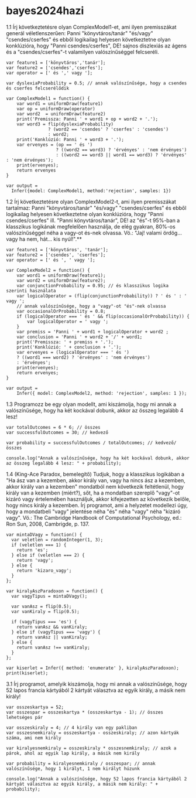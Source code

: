 # bayes2024hazi

1.1 Írj következtetésre olyan ComplexModel1-et, ami ilyen premisszákat generál véletlenszerűen: Panni "könyvtáros/tanár" "és/vagy" "csendes/cserfes" és ebből logikailag helyesen következtetne olyan konklúzióra, hogy "Panni csendes/cserfes", DE! sajnos diszlexiás az ágens és a "csendes/cserfes"-t valamilyen valószínűséggel felcseréli.


    var feature1 = ['könyvtáros','tanár'];
    var feature2 = ['csendes','cserfes'];
    var operator = [' és ',' vagy '];
    
    var dyslexiaProbability = 0.5; // annak valószínűsége, hogy a csendes és cserfes felcserélődik
    
    var ComplexModel1 = function() {
        var word1 = uniformDraw(feature1)
        var op = uniformDraw(operator)  
        var word2  = uniformDraw(feature2)
        print('Premissza: Panni ' + word1 + op + word2 + '.'); 
        var word3 = flip(dyslexiaProbability) 
                    ? (word2 == 'csendes' ? 'cserfes' : 'csendes') 
                    : word2;
        print('Konklúzió: Panni ' + word3 + '.'); 
        var ervenyes = (op == ' és ')
                       ? ((word2 == word3) ? 'érvényes' : 'nem érvényes') 
                       : ((word2 == word3 || word1 == word3) ? 'érvényes' : 'nem érvényes');
        print(ervenyes); 
        return ervenyes
    }
     
    var output = 
      Infer({model: ComplexModel1, method:'rejection', samples: 1})



1.2 Írj következtetésre olyan ComplexModel2-t, ami ilyen premisszákat tartalmaz: Panni "könyvtáros/tanár" "és/vagy" "csendes/cserfes" és ebből logikailag helyesen következtetne olyan konklúzióra, hogy "Panni csendes/cserfes" ill. "Panni könyvtáros/tanár", DE! az "és"-t 95%-ban a klasszikus logikának megfelelően használja, de elég gyakran, 80%-os valószínűséggel néha a vagy-ot és-nek olvassa. Vö.: "Jaj! valami ördög... vagy ha nem, hát... kis nyúl!".**

    var feature1 = ['könyvtáros', 'tanár'];
    var feature2 = ['csendes', 'cserfes'];
    var operator = [' és ', ' vagy '];
    
    var ComplexModel2 = function() {
        var word1 = uniformDraw(feature1);
        var word2 = uniformDraw(feature2);
        var conjunctionProbability = 0.95; // és klasszikus logika szerinti használata
        var logicalOperator = (flip(conjunctionProbability)) ? ' és ' : ' vagy ';    
        // annak valószínűsége, hogy a "vagy"-ot "és"-nek olvassa
        var occasionalOrProbability = 0.8;
        if (logicalOperator === ' és ' && flip(occasionalOrProbability)) {
            var logicalOperator = ' vagy ';
        }
        var premiss = 'Panni ' + word1 + logicalOperator + word2 ;
        var conclusion = 'Panni ' + word2 + '/' + word1;
        print('Premissza: ' + premiss + '.');
        print('Konklúzió: ' + conclusion + '.');
        var ervenyes = (logicalOperator === ' és ')
        ? ((word1 === word2) ? 'érvényes' : 'nem érvényes')
        : 'érvényes';
        print(ervenyes);
        return ervenyes;
    }
    
    var output =
        Infer({ model: ComplexModel2, method: 'rejection', samples: 1 });


1.3 Programozz be egy olyan modellt, ami kiszámolja, hogy mi annak a valószínűsége, hogy ha két kockával dobunk, akkor az összeg legalább 4 lesz!

    var totalOutcomes = 6 * 6; // összes
    var successfulOutcomes = 30; // kedvező 
    
    var probability = successfulOutcomes / totalOutcomes; // kedvező/összes
    
    console.log("Annak a valószínűsége, hogy ha két kockával dobunk, akkor az összeg legalább 4 lesz: " + probability);


1.4 (King-Ace Paradox, bemelegítő) Tudjuk, hogy a klasszikus logikában a "Ha ász van a kezemben, akkor király van, vagy ha nincs ász a kezemben, akkor király van a kezemben" mondatból nem következik feltétlenül, hogy király van a kezemben (miért?), sőt, ha a mondatban szereplő "vagy"-ot kizáró vagy értelemében használjuk, akkor kifejezetten az következik belőle, hogy nincs király a kezemben. Írj programot, ami a helyzetet modellezi úgy, hogy a mondatbeli "vagy" jelentése néha "és" néha "vagy" néha "kizáró vagy". Vö.: The Cambridge Handbook of Computational Psychology, ed.: Ron Sun, 2008, Cambrigde, p. 137.


    var mintaDVagy = function() {
      var veletlen = randomInteger(1, 3);
      if (veletlen === 1) {
        return 'es';
      } else if (veletlen === 2) {
        return 'vagy';
      } else {
        return 'kizaro_vagy';
      }
    };
    
    var kiralyAszParadoxon = function() {
      var vagyTipus = mintaDVagy();
      
      var vanAsz = flip(0.5);
      var vanKiraly = flip(0.5);
      
      if (vagyTipus === 'es') {
        return vanAsz && vanKiraly;
      } else if (vagyTipus === 'vagy') {
        return vanAsz || vanKiraly;
      } else {
        return vanAsz !== vanKiraly;
      }
    };
    
    var kiserlet = Infer({ method: 'enumerate' }, kiralyAszParadoxon);
    print(kiserlet);

3.1 Írj programot, amelyik kiszámolja, hogy mi annak a valószínűsége, hogy 52 lapos francia kártyából 2 kártyát választva az egyik király, a másik nem király!

    var osszeskartya = 52;
    var osszespar = osszeskartya * (osszeskartya - 1); // összes lehetséges pár
    
    var osszeskiraly = 4; // 4 király van egy pakliban
    var osszesnemkiraly = osszeskartya - osszeskiraly; // azon kártyák száma, ami nem király
    
    var kiralyesnemkiraly = osszeskiraly * osszesnemkiraly; // azok a párok, ahol az egyik lap király, a másik nem király
    
    var probability = kiralyesnemkiraly / osszespar; // annak valószínűsége, hogy 1 királyt, 1 nem királyt húzunk
    
    console.log("Annak a valószínűsége, hogy 52 lapos francia kártyából 2 kártyát választva az egyik király, a másik nem király: " + probability);
